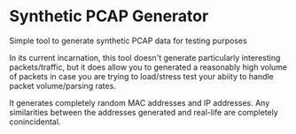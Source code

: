 # Synthetic PCAP Generator
Simple tool to generate synthetic PCAP data for testing purposes


In its current incarnation, this tool doesn't generate particularly interesting
packets/traffic, but it does allow you to generated a reasonably high volume 
of packets in case you are trying to load/stress test your abiity to handle
packet volume/parsing rates.

It generates completely random MAC addresses and IP addresses. Any similarities
between the addresses generated and real-life are completely conincidental.

